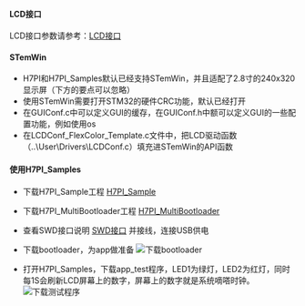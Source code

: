 #### LCD接口
LCD接口参数请参考：[LCD接口](https://gitee.com/Pinno/H7PI/wikis/LCD%E6%8E%A5%E5%8F%A3?sort_id=1717179)

#### STemWin
* H7PI和H7PI_Samples默认已经支持STemWin，并且适配了2.8寸的240x320显示屏（下方的要点可以忽略）
* 使用STemWin需要打开STM32的硬件CRC功能，默认已经打开
* 在GUIConf.c中可以定义GUI的缓存，在GUIConf.h中额可以定义GUI的一些配置功能，例如使用os
* 在LCDConf_FlexColor_Template.c文件中，把LCD驱动函数（..\User\Drivers\LCDConf.c）填充进STemWin的API函数


#### 使用H7PI_Samples
* 下载H7PI_Sample工程 [H7PI_Sample](https://gitee.com/Pinno/H7PI_Samples)

* 下载H7PI_MultiBootloader工程 [H7PI_MultiBootloader](https://gitee.com/Pinno/H7PI_MultiBootloader)

* 查看SWD接口说明 [SWD接口](https://gitee.com/Pinno/H7PI/wikis/SWD%E6%8E%A5%E5%8F%A3?sort_id=1735245) 并接线，连接USB供电

* 下载bootloader，为app做准备 
![下载bootloader](https://images.gitee.com/uploads/images/2019/1128/095128_7972faed_1586921.jpeg "下载MultiBootloader.jpg")

* 打开H7PI_Samples，下载app_test程序，LED1为绿灯，LED2为红灯，同时每1S会刷新LCD屏幕上的数字，屏幕上的数字就是系统嘀嗒时钟。
![下载测试程序](https://images.gitee.com/uploads/images/2019/1128/095937_6a4f30d6_1586921.jpeg "123.jpg")